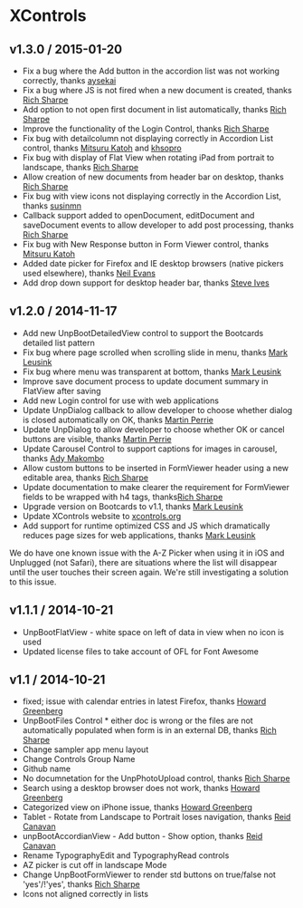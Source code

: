 # XControls

## v1.3.0 / 2015-01-20

* Fix a bug where the Add button in the accordion list was not working correctly, thanks [aysekai](https://github.com/ayesekai)
* Fix a bug where JS is not fired when a new document is created, thanks [Rich Sharpe](https://github.com/richsharpe)
* Add option to not open first document in list automatically, thanks [Rich Sharpe](https://github.com/richsharpe)
* Improve the functionality of the Login Control, thanks [Rich Sharpe](https://github.com/richsharpe)
* Fix bug with detailcolumn not displaying correctly in Accordion List control, thanks [Mitsuru Katoh](https://github.com/katoman) and [khsopro](https://github.com/khsopro)
* Fix bug with display of Flat View when rotating iPad from portrait to landscape, thanks [Rich Sharpe](https://github.com/richsharpe)
* Allow creation of new documents from header bar on desktop, thanks [Rich Sharpe](https://github.com/richsharpe)
* Fix bug with view icons not displaying correctly in the Accordion List, thanks [susinmn](https://github.com/susinmn)
* Callback support added to openDocument, editDocument and saveDocument events to allow developer to add post processing, thanks [Rich Sharpe](https://github.com/richsharpe)
* Fix bug with New Response button in Form Viewer control, thanks [Mitsuru Katoh](https://github.com/katoman)
* Added date picker for Firefox and IE desktop browsers (native pickers used elsewhere), thanks [Neil Evans](https://github.com/neilevans)
* Add drop down support for desktop header bar, thanks [Steve Ives](https://github.com/sives)

## v1.2.0 / 2014-11-17

* Add new UnpBootDetailedView control to support the Bootcards detailed list pattern
* Fix bug where page scrolled when scrolling slide in menu, thanks [Mark Leusink](https://github.com/markleusink)
* Fix bug where menu was transparent at bottom, thanks [Mark Leusink](https://github.com/markleusink)
* Improve save document process to update document summary in FlatView after saving
* Add new Login control for use with web applications
* Update UnpDialog callback to allow developer to choose whether dialog is closed automatically on OK, thanks [Martin Perrie](https://github.com/martinperrie)
* Update UnpDialog to allow developer to choose whether OK or cancel buttons are visible, thanks [Martin Perrie](https://github.com/martinperrie)
* Update Carousel Control to support captions for images in carousel, thanks [Ady Makombo](https://github.com/adymakombo)
* Allow custom buttons to be inserted in FormViewer header using a new editable area, thanks [Rich Sharpe](https://github.com/richsharpe)
* Update documentation to make clearer the requirement for FormViewer fields to be wrapped with h4 tags, thanks[Rich Sharpe](https://github.com/richsharpe)
* Upgrade version on Bootcards to v1.1, thanks [Mark Leusink](https://github.com/markleusink)
* Update XControls website to [xcontrols.org](http://xcontrols.org)
* Add support for runtime optimized CSS and JS which dramatically reduces page sizes for web applications, thanks [Mark Leusink](https://github.com/markleusink)

We do have one known issue with the A-Z Picker when using it in iOS and Unplugged (not Safari), there are situations where the list will disappear until the user touches their screen again. We're still investigating a solution to this issue.

## v1.1.1 / 2014-10-21

* UnpBootFlatView - white space on left of data in view when no icon is used
* Updated license files to take account of OFL for Font Awesome

## v1.1 / 2014-10-21

* fixed; issue with calendar entries in latest Firefox, thanks [Howard Greenberg](https://github.com/howardtlcc)
* UnpBootFiles Control * either doc is wrong or the files are not automatically populated when form is in an external DB, thanks [Rich Sharpe](https://github.com/richsharpe)
* Change sampler app menu layout
* Change Controls Group Name
* Github name
* No documnetation for the UnpPhotoUpload control, thanks [Rich Sharpe](https://github.com/richsharpe)
* Search using a desktop browser does not work, thanks [Howard Greenberg](https://github.com/howardtlcc)
* Categorized view on iPhone issue, thanks [Howard Greenberg](https://github.com/howardtlcc)
* Tablet - Rotate from Landscape to Portrait loses navigation, thanks [Reid Canavan](https://github.com/reidcanavan)
* unpBootAccordianView - Add button - Show option, thanks [Reid Canavan](https://github.com/reidcanavan)
* Rename TypographyEdit and TypographyRead controls
* AZ picker is cut off in landscape Mode
* Change UnpBootFormViewer to render std buttons on true/false not 'yes'/!'yes', thanks [Rich Sharpe](https://github.com/richsharpe)
* Icons not aligned correctly in lists